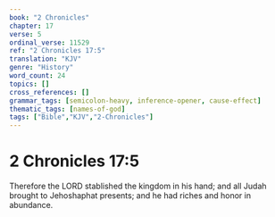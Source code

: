 ```yaml
---
book: "2 Chronicles"
chapter: 17
verse: 5
ordinal_verse: 11529
ref: "2 Chronicles 17:5"
translation: "KJV"
genre: "History"
word_count: 24
topics: []
cross_references: []
grammar_tags: [semicolon-heavy, inference-opener, cause-effect]
thematic_tags: [names-of-god]
tags: ["Bible","KJV","2-Chronicles"]
---
```


# 2 Chronicles 17:5

Therefore the LORD stablished the kingdom in his hand; and all Judah brought to Jehoshaphat presents; and he had riches and honor in abundance.

